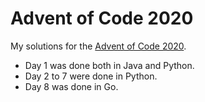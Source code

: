 # Advent of Code 2020
My solutions for the [Advent of Code 2020](https://adventofcode.com/2020).

- Day 1 was done both in Java and Python.
- Day 2 to 7 were done in Python.
- Day 8 was done in Go.
